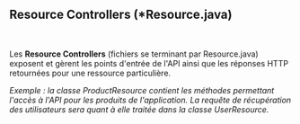 ## Resource Controllers (*Resource.java)
<br />

Les **Resource Controllers** (fichiers se terminant par Resource.java) exposent et gèrent les points d'entrée de l'API ainsi que les réponses HTTP retournées pour une ressource particulière. 

*Exemple : la classe ProductResource contient les méthodes permettant l'accès à l'API pour les produits de l'application. La requête de récupération des utilisateurs sera quant à elle traitée dans la classe UserResource.*
